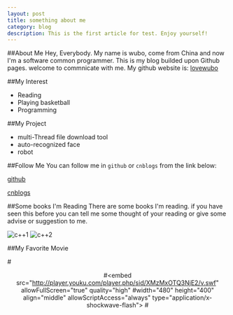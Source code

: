```yaml
---
layout: post
title: something about me
category: blog
description: This is the first article for test. Enjoy yourself!
---
```


##About Me
Hey, Everybody. My name is wubo, come from China and now I'm a software common programmer.
This is my blog builded upon Github pages. welcome to commnicate with me. 
My github website is: [lovewubo](https://github.com/lovewubo)
    
##My Interest
* Reading
* Playing basketball
* Programming

##My Project
+ multi-Thread file download tool
+ auto-recognized face
+ robot

##Follow Me
You can follow me in `github` or `cnblogs` from the link below:

[github](http://github.com/lovewubo)

[cnblogs](http://www.cnblogs.com/wb-DarkHorse)

##Some books I'm Reading
There are some books I'm reading. if you have seen this before you can tell me some thought of your reading
or give some advise or suggestion to me.


![c++1](http://img5.douban.com/lpic/s4556237.jpg)
![c++2](http://img3.douban.com/lpic/s2834951.jpg)

##My Favorite Movie
<!--<iframe src="http://embed.ted.com/talks/simon_sinek_how_great_leaders_inspire_action.html" width="560" height="315" frameborder="0" scrolling="no" webkitAllowFullScreen mozallowfullscreen allowFullScreen></iframe>-->
#<div style="text-align:center">
#<embed src="http://player.youku.com/player.php/sid/XMzMxOTQ3NjE2/v.swf" allowFullScreen="true" quality="high" #width="480" height="400" align="middle" allowScriptAccess="always" type="application/x-shockwave-flash"></embed>
#</div>

